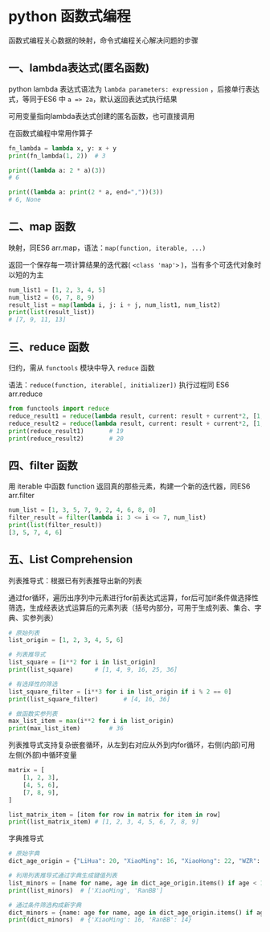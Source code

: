 # python 函数式编程

函数式编程关心数据的映射，命令式编程关心解决问题的步骤

## 一、lambda表达式(匿名函数)

python lambda 表达式语法为 `lambda parameters: expression` ，后接单行表达式，等同于ES6 中 `a => 2a`，默认返回表达式执行结果

可用变量指向lambda表达式创建的匿名函数，也可直接调用

在函数式编程中常用作算子

```python
fn_lambda = lambda x, y: x + y
print(fn_lambda(1, 2))	# 3

print((lambda a: 2 * a)(3))
# 6

print((lambda a: print(2 * a, end=","))(3))
# 6, None
```



## 二、map 函数

映射，同ES6 arr.map，语法：`map(function, iterable, ...)`

返回一个保存每一项计算结果的迭代器( `<class 'map'>` )，当有多个可迭代对象时以短的为主

```python
num_list1 = [1, 2, 3, 4, 5]
num_list2 = (6, 7, 8, 9)
result_list = map(lambda i, j: i + j, num_list1, num_list2)
print(list(result_list))
# [7, 9, 11, 13]
```



## 三、reduce 函数

归约，需从 `functools` 模块中导入 `reduce` 函数

语法：`reduce(function, iterable[, initializer])` 执行过程同 ES6 arr.reduce

```python
from functools import reduce
reduce_result1 = reduce(lambda result, current: result + current*2, [1, 2, 3, 4])
reduce_result2 = reduce(lambda result, current: result + current*2, [1, 2, 3, 4], 0)
print(reduce_result1)		# 19
print(reduce_result2)		# 20
```



## 四、filter 函数

用 iterable 中函数 function 返回真的那些元素，构建一个新的迭代器，同ES6 arr.filter

```python
num_list = [1, 3, 5, 7, 9, 2, 4, 6, 8, 0]
filter_result = filter(lambda i: 3 <= i <= 7, num_list) 
print(list(filter_result))
[3, 5, 7, 4, 6]
```



## 五、List Comprehension

列表推导式：根据已有列表推导出新的列表

通过for循环，遍历出序列中元素进行for前表达式运算，for后可加if条件做选择性筛选，生成经表达式运算后的元素列表（括号内部分，可用于生成列表、集合、字典、实参列表）

```python
# 原始列表
list_origin = [1, 2, 3, 4, 5, 6]

# 列表推导式
list_square = [i**2 for i in list_origin]
print(list_square)		# [1, 4, 9, 16, 25, 36]

# 有选择性的筛选
list_square_filter = [i**3 for i in list_origin if i % 2 == 0]
print(list_square_filter)		# [4, 16, 36]

# 做函数实参列表
max_list_item = max(i**2 for i in list_origin)
print(max_list_item)		# 36
```

列表推导式支持复杂嵌套循环，从左到右对应从外到内for循环，右侧(内部)可用左侧(外部)中循环变量

```python
matrix = [
    [1, 2, 3],
    [4, 5, 6],
    [7, 8, 9],
]

list_matrix_item = [item for row in matrix for item in row]
print(list_matrix_item)	# [1, 2, 3, 4, 5, 6, 7, 8, 9]
```

字典推导式

```python
# 原始字典
dict_age_origin = {"LiHua": 20, "XiaoMing": 16, "XiaoHong": 22, "WZR": 18, "RanBB": 14}

# 利用列表推导式通过字典生成键值列表
list_minors = [name for name, age in dict_age_origin.items() if age < 18]
print(list_minors)	# ['XiaoMing', 'RanBB']

# 通过条件筛选构成新字典
dict_minors = {name: age for name, age in dict_age_origin.items() if age < 18}
print(dict_minors)	# {'XiaoMing': 16, 'RanBB': 14}
```


